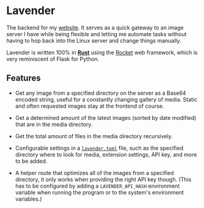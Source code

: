 # Lavender

The backend for my [website](https://roaming97.com). It serves as a quick gateway to an image server I have while being flexible and letting me automate tasks without having to hop back into the Linux server and change things manually.

Lavender is written 100% in **[Rust](https://www.rust-lang.org/)** using the [Rocket](https://rocket.rs/) web framework, which is very reminiscent of Flask for Python.

## Features
* Get any image from a specified directory on the server as a Base64 encoded string, useful for a constantly changing gallery of media. Static and often requested images stay at the frontend of course.

* Get a determined amount of the latest images (sorted by date modified) that are in the media directory.

* Get the total amount of files in the media directory recursively.

* Configurable settings in a [`lavender.toml`](./lavender.toml) file, such as the specified directory where to look for media, extension settings, API key, and more to be added.

* A helper route that optimizes all of the images from a specified directory, it only works when providing the right API key though. (This has to be configured by adding a `LAVENDER_API_HASH` environment variable when running the program or to the system's environment variables.)